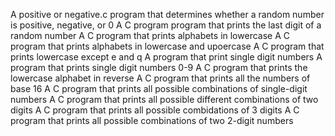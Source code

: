 A positive or negative.c program that determines whether a random number is positive, negative, or 0
A C program program that prints the last digit of a random number
A C program that prints alphabets in lowercase
A C program that prints alphabets in lowercase and upoercase
A C program that prints lowercase except e and q
A program that print single digit numbers
A program that prints single digit numbers 0-9
A C program that prints the lowercase alphabet in reverse
A C program that prints all the numbers of base 16
A C program that prints all possible combinations of single-digit numbers
A C program that prints all possible different combinations of two digits
A C program that prints all possible combidations of 3 digits 
A C program that prints all possible combinations of two 2-digit numbers  
